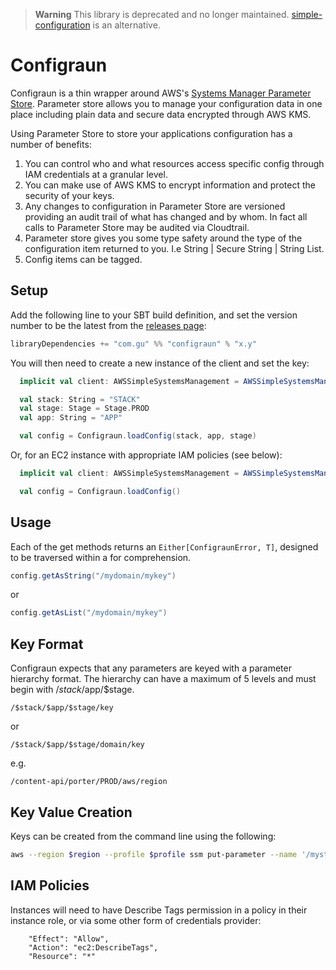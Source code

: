 > **Warning**
> This library is deprecated and no longer maintained. [simple-configuration](https://github.com/guardian/simple-configuration) is an alternative.

Configraun
==========

Configraun is a thin wrapper around AWS's [Systems Manager Parameter Store](https://aws.amazon.com/ec2/systems-manager/parameter-store/).
Parameter store allows you to manage your configuration data in one place including plain data and secure data encrypted through AWS KMS.

Using Parameter Store to store your applications configuration has a number of benefits:

1. You can control who and what resources access specific config through IAM credentials at a granular level.
2. You can make use of AWS KMS to encrypt information and protect the security of your keys.
3. Any changes to configuration in Parameter Store are versioned providing an audit trail of what has changed and by whom. In fact all calls to Parameter Store may be audited via Cloudtrail.
4. Parameter store gives you some type safety around the type of the configuration item returned to you. I.e String | Secure String | String List.
5. Config items can be tagged.

## Setup

Add the following line to your SBT build definition, and set the version number to be the latest from the [releases page](https://github.com/guardian/configraun/releases):

```scala
libraryDependencies += "com.gu" %% "configraun" % "x.y"
```

You will then need to create a new instance of the client and set the key:

```scala
  implicit val client: AWSSimpleSystemsManagement = AWSSimpleSystemsManagementFactory(region, profile)

  val stack: String = "STACK"
  val stage: Stage = Stage.PROD
  val app: String = "APP"

  val config = Configraun.loadConfig(stack, app, stage)
```

Or, for an EC2 instance with appropriate IAM policies (see below):

```scala
  implicit val client: AWSSimpleSystemsManagement = AWSSimpleSystemsManagementFactory(region, profile)

  val config = Configraun.loadConfig()
```


## Usage

Each of the get methods returns an `Either[ConfigraunError, T]`, designed to be traversed within
a for comprehension.

```scala
config.getAsString("/mydomain/mykey")

```
or

```scala
config.getAsList("/mydomain/mykey")

```

## Key Format

Configraun expects that any parameters are keyed with a parameter hierarchy format. The hierarchy can have a maximum of
5 levels and must begin with /$stack/$app/$stage.

```
/$stack/$app/$stage/key
```
or
```
/$stack/$app/$stage/domain/key
```

e.g.
```
/content-api/porter/PROD/aws/region
```

## Key Value Creation

Keys can be created from the command line using the following:

```bash
aws --region $region --profile $profile ssm put-parameter --name '/mystack/myapp/PROD/mydomain/mykey' --value 'myvalue' --type String
```

## IAM Policies

Instances will need to have Describe Tags permission in a policy in their instance role, or via some other form of credentials provider:

```
    "Effect": "Allow",
    "Action": "ec2:DescribeTags",
    "Resource": "*"
```
